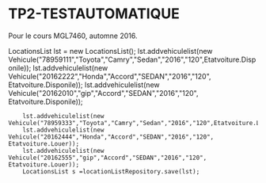 # TP2-TESTAUTOMATIQUE

Pour le cours MGL7460, automne 2016.

LocationsList lst = new LocationsList();
        lst.addvehiculelist(new Vehicule("78959111","Toyota","Camry","Sedan","2016","120",Etatvoiture.Disponile));
        lst.addvehiculelist(new Vehicule("20162222","Honda","Accord","SEDAN","2016","120", Etatvoiture.Disponile));
        lst.addvehiculelist(new Vehicule("20162010","gip","Accord","SEDAN","2016","120", Etatvoiture.Disponile));

        lst.addvehiculelist(new Vehicule("78959333","Toyota","Camry","Sedan","2016","120",Etatvoiture.Louer));
        lst.addvehiculelist(new Vehicule("20162444","Honda","Accord","SEDAN","2016","120", Etatvoiture.Louer));
        lst.addvehiculelist(new Vehicule("20162555","gip","Accord","SEDAN","2016","120", Etatvoiture.Louer));
        LocationsList s =locationListRepository.save(lst);